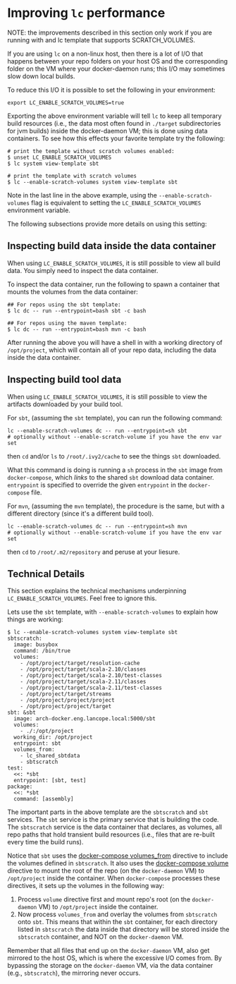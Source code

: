 # Improving `lc` performance

NOTE: the improvements described in this section only work if you are running with
and lc template that supports SCRATCH_VOLUMES.

If you are using `lc` on a non-linux host, then there is a lot of I/O that
happens between your repo folders on your host OS and the corresponding folder
on the VM where your docker-daemon runs; this I/O may sometimes slow down local
builds.

To reduce this I/O it is possible to set the following in your environment:

```
export LC_ENABLE_SCRATCH_VOLUMES=true
```

Exporting the above environment variable will tell `lc` to keep all temporary
build resources (i.e., the data most often found in `./target` subdirectories
for jvm builds) inside the docker-daemon VM; this is done using data containers.
To see how this effects your favorite template try the following:

```
# print the template without scratch volumes enabled:
$ unset LC_ENABLE_SCRATCH_VOLUMES
$ lc system view-template sbt

# print the template with scratch volumes
$ lc --enable-scratch-volumes system view-template sbt
```

Note in the last line in the above example, using the `--enable-scratch-volumes`
flag is equivalent to setting the `LC_ENABLE_SCRATCH_VOLUMES` environment
variable.

The following subsections provide more details on using this setting:

## Inspecting build data inside the data container

When using `LC_ENABLE_SCRATCH_VOLUMES`, it is still possible to view all build
data. You simply need to inspect the data container.

To inspect the data container, run the following to spawn a container that
mounts the volumes from the data container:

```
## For repos using the sbt template:
$ lc dc -- run --entrypoint=bash sbt -c bash

## For repos using the maven template:
$ lc dc -- run --entrypoint=bash mvn -c bash
```

After running the above you will have a shell in with a working directory of
`/opt/project`, which will contain all of your repo data, including the data
inside the data container.

## Inspecting build tool data

When using `LC_ENABLE_SCRATCH_VOLUMES`, it is still possible to view the
artifacts downloaded by your build tool.

For `sbt`, (assuming the `sbt` template), you can run the following command:

```
lc --enable-scratch-volumes dc -- run --entrypoint=sh sbt
# optionally without --enable-scratch-volume if you have the env var set
```

then `cd` and/or `ls` to `/root/.ivy2/cache` to see the things `sbt` downloaded.  

What this command is doing is running a `sh` process in the `sbt` image from
`docker-compose`, which _links_ to the shared `sbt` download data container.
`entrypoint` is specified to override the given `entrypoint` in the
`docker-compose` file.

For `mvn`, (assuming the `mvn` template), the procedure is the same, but with a
different directory (since it's a different build tool).

```
lc --enable-scratch-volumes dc -- run --entrypoint=sh mvn
# optionally without --enable-scratch-volume if you have the env var set
```

then `cd` to `/root/.m2/repository` and peruse at your liesure.



## Technical Details

This section explains the technical mechanisms underpinning
`LC_ENABLE_SCRATCH_VOLUMES`. Feel free to ignore this.

Lets use the `sbt` template, with `--enable-scratch-volumes` to explain how
things are working:

```
$ lc --enable-scratch-volumes system view-template sbt
sbtscratch:
  image: busybox
  command: /bin/true
  volumes:
    - /opt/project/target/resolution-cache
    - /opt/project/target/scala-2.10/classes
    - /opt/project/target/scala-2.10/test-classes
    - /opt/project/target/scala-2.11/classes
    - /opt/project/target/scala-2.11/test-classes
    - /opt/project/target/streams
    - /opt/project/project/project
    - /opt/project/project/target
sbt: &sbt
  image: arch-docker.eng.lancope.local:5000/sbt
  volumes:
    - ./:/opt/project
  working_dir: /opt/project
  entrypoint: sbt
  volumes_from:
    - lc_shared_sbtdata
    - sbtscratch
test:
  <<: *sbt
  entrypoint: [sbt, test]
package:
  <<: *sbt
  command: [assembly]
```

The important parts in the above template are the `sbtscratch` and `sbt`
services. The `sbt` service is the primary service that is building the code.
The `sbtscratch` service is the data container that declares, as volumes, all
repo paths that hold transient build resources (i.e., files that are re-built
every time the build runs).

Notice that `sbt` uses the [docker-compose
volumes_from](https://docs.docker.com/compose/compose-file/#volumes-from)
directive to include the volumes defined in `sbtscratch`. It also uses the
[docker-compose
volume](https://docs.docker.com/compose/compose-file/#volumes-volume-driver)
directive to mount the root of the repo (on the `docker-daemon` VM) to `/opt/project`
inside the container. When `docker-compose` processes these directives, it sets
up the volumes in the following way:

1. Process `volume` directive first and mount repo's root (on the `docker-daemon` VM) to
`/opt/project` inside the container.
1. Now process `volumes_from` and overlay the volumes from `sbtscratch` onto
`sbt`. This means that within the `sbt` container, for each directory listed in
`sbtscratch` the data inside that directory will be stored inside the
`sbtscratch` container, and NOT on the `docker-daemon` VM.

Remember that all files that end up on the `docker-daemon` VM, also get mirrored to the
host OS, which is where the excessive I/O comes from. By bypassing the storage
on the `docker-daemon` VM, via the data container (e.g., `sbtscratch`), the mirroring
never occurs.
